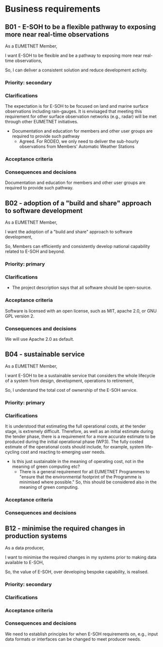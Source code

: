 # Business requirements

## B01 - E-SOH to be a flexible pathway to exposing more near real-time observations

As a EUMETNET Member,

I want E-SOH to be flexible and be a pathway to exposing more near real-time
observations,

So, I can deliver a consistent solution and reduce development activity.

### Priority: secondary

### Clarifications

The expectation is for E-SOH to be focused on land and marine surface observations including rain-gauges. It is envisaged that meeting this requirement for other surface observation networks (e.g., radar) will be met through other EUMETNET initiatives.

* Documentation and education for members and other user groups are required to provide such pathway
  * Agreed. For RODEO, we only need to deliver the sub-hourly observations from Members' Automatic Weather Stations

### Acceptance criteria

### Consequences and decisions

Documentation and education for members and other user groups are required to provide such pathway.

## B02 - adoption of a "build and share" approach to software development

As a EUMETNET Member,

I want the adoption of a "build and share" approach to software development,

So, Members can efficiently and consistently develop national capability related to E-SOH and beyond.

### Priority: primary

### Clarifications

* The project description says that all software should be open-source.

### Acceptance criteria

Software is licensed with an open license, such as MIT, apache 2.0, or GNU GPL version 2.

### Consequences and decisions

We will use Apache 2.0 as default.

## B04 - sustainable service

As a EUMETNET Member,

I want E-SOH to be a sustainable service that considers the whole lifecycle of a system from design, development, operations to retirement,

So, I understand the total cost of ownership of the E-SOH service.

### Priority: primary

### Clarifications

It is understood that estimating the full operational costs, at the tender stage, is extremely difficult. Therefore, as well as an initial estimate during the tender phase, there is a requirement for a more accurate estimate to be produced during the initial operational phase (WP3). The fully costed estimate of the operational costs should include, for example, system life-cycling cost and reacting to emerging user needs.

* Is this just sustainable in the meaning of operating cost, not in the meaning of green computing etc?
  * There is a general requirement for all EUMETNET Programmes to "ensure that the environmental footprint of the Programme is minimised where possible." So, this should be considered also in the meaning of green computing.

### Acceptance criteria

### Consequences and decisions

## B12 - minimise the required changes in production systems

As a data producer,

I want to minimise the required changes in my systems prior to making data available to E-SOH,

So, the value of E-SOH, over developing bespoke capability, is realised.

### Priority: secondary

### Clarifications

### Acceptance criteria

### Consequences and decisions

We need to establish principles for when E-SOH requirements on, e.g., input data formats or interfaces can be changed to meet producer needs.
